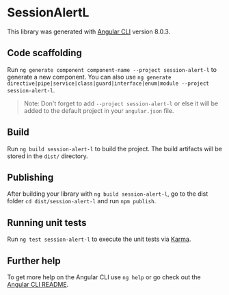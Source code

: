 # SessionAlertL

This library was generated with [Angular CLI](https://github.com/angular/angular-cli) version 8.0.3.

## Code scaffolding

Run `ng generate component component-name --project session-alert-l` to generate a new component. You can also use `ng generate directive|pipe|service|class|guard|interface|enum|module --project session-alert-l`.
> Note: Don't forget to add `--project session-alert-l` or else it will be added to the default project in your `angular.json` file. 

## Build

Run `ng build session-alert-l` to build the project. The build artifacts will be stored in the `dist/` directory.

## Publishing

After building your library with `ng build session-alert-l`, go to the dist folder `cd dist/session-alert-l` and run `npm publish`.

## Running unit tests

Run `ng test session-alert-l` to execute the unit tests via [Karma](https://karma-runner.github.io).

## Further help

To get more help on the Angular CLI use `ng help` or go check out the [Angular CLI README](https://github.com/angular/angular-cli/blob/master/README.md).
